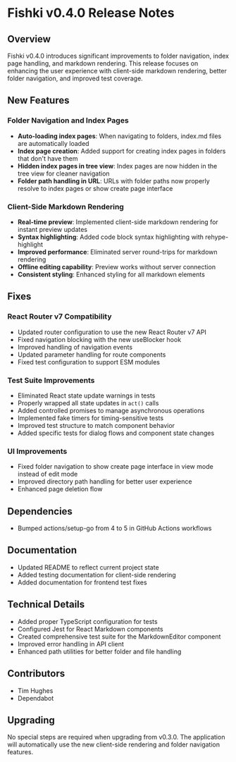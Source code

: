 # Fishki v0.4.0 Release Notes

## Overview

Fishki v0.4.0 introduces significant improvements to folder navigation, index page handling, and markdown rendering. This release focuses on enhancing the user experience with client-side markdown rendering, better folder navigation, and improved test coverage.

## New Features

### Folder Navigation and Index Pages
- **Auto-loading index pages**: When navigating to folders, index.md files are automatically loaded
- **Index page creation**: Added support for creating index pages in folders that don't have them
- **Hidden index pages in tree view**: Index pages are now hidden in the tree view for cleaner navigation
- **Folder path handling in URL**: URLs with folder paths now properly resolve to index pages or show create page interface

### Client-Side Markdown Rendering
- **Real-time preview**: Implemented client-side markdown rendering for instant preview updates
- **Syntax highlighting**: Added code block syntax highlighting with rehype-highlight
- **Improved performance**: Eliminated server round-trips for markdown rendering
- **Offline editing capability**: Preview works without server connection
- **Consistent styling**: Enhanced styling for all markdown elements

## Fixes

### React Router v7 Compatibility
- Updated router configuration to use the new React Router v7 API
- Fixed navigation blocking with the new useBlocker hook
- Improved handling of navigation events
- Updated parameter handling for route components
- Fixed test configuration to support ESM modules

### Test Suite Improvements
- Eliminated React state update warnings in tests
- Properly wrapped all state updates in `act()` calls
- Added controlled promises to manage asynchronous operations
- Implemented fake timers for timing-sensitive tests
- Improved test structure to match component behavior
- Added specific tests for dialog flows and component state changes

### UI Improvements
- Fixed folder navigation to show create page interface in view mode instead of edit mode
- Improved directory path handling for better user experience
- Enhanced page deletion flow

## Dependencies
- Bumped actions/setup-go from 4 to 5 in GitHub Actions workflows

## Documentation
- Updated README to reflect current project state
- Added testing documentation for client-side rendering
- Added documentation for frontend test fixes

## Technical Details
- Added proper TypeScript configuration for tests
- Configured Jest for React Markdown components
- Created comprehensive test suite for the MarkdownEditor component
- Improved error handling in API client
- Enhanced path utilities for better folder and file handling

## Contributors
- Tim Hughes
- Dependabot

## Upgrading
No special steps are required when upgrading from v0.3.0. The application will automatically use the new client-side rendering and folder navigation features.
